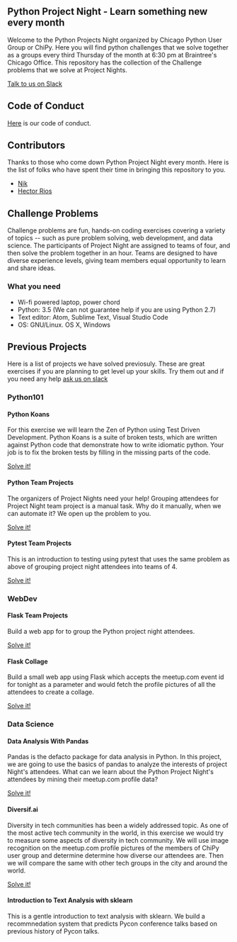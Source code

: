 ## Python Project Night - Learn something new every month

Welcome to the Python Projects Night organized by Chicago Python User Group or ChiPy. 
Here you will find python challenges that we solve together as a groups every third 
Thursday of the month at 6:30 pm at Braintree's Chicago Office. This repository has the
collection of the Challenge problems that we solve at Project Nights.  

[Talk to us on Slack](https://chipy.slack.com/messages/C4SRS5G3B/details/)

## Code of Conduct
[Here](http://www.chipy.org/pages/conduct/) is our code of conduct.


## Contributors
Thanks to those who come down Python Project Night every month. Here is the list of folks who have
spent their time in bringing this repository to you.
* [Nik](https://github.com/sharma7n)
* [Hector Rios](https://github.com/hectron)


## Challenge Problems
Challenge problems are fun, hands-on coding exercises covering a variety of topics -- such as pure problem solving, web development, and data science. The participants of Project Night are assigned to teams of four, and then solve the problem together in an hour. Teams are designed to have diverse experience levels, giving team members equal opportunity to learn and share ideas.


### What you need
* Wi-fi powered laptop, power chord
* Python: 3.5 (We can not guarantee help if you are using Python 2.7)
* Text editor: Atom, Sublime Text, Visual Studio Code
* OS: GNU/Linux. OS X, Windows


## Previous Projects
Here is a list of projects we have solved previosuly. These are great exercises
if you are planning to get level up your skills. Try them out and if you need any
help [ask us on slack](https://chipy.slack.com/messages/C4SRS5G3B/details/) 

### Python101
#### Python Koans
For this exercise we will learn the Zen of Python using Test Driven Development.
Python Koans is a suite of broken tests, which are written against Python code that 
demonstrate how to write idiomatic python.
Your job is to fix the broken tests by filling in the missing parts of the code.

[Solve it!](problems/py101/python_koans)


#### Python Team Projects
The organizers of Project Nights need your help! Grouping attendees for Project Night team project is a manual task. Why do it manually, when we can automate it? We open up the problem to you.

[Solve it!](problems/py101/python_team_project)


#### Pytest Team Projects
This is an introduction to testing using pytest that uses the same problem as above of grouping project night attendees into teams of 4.

[Solve it!](problems/py101/testing)


### WebDev
#### Flask Team Projects
Build a web app for to group the Python project night  attendees.

[Solve it!](problems/webdev/flask_team_project)


#### Flask Collage
Build a small web app using Flask which accepts the meetup.com event id for tonight
as a parameter and would fetch the profile pictures of all the attendees to create a
collage.

[Solve it!](problems/webdev/flask_collage)


### Data Science

#### Data Analysis With Pandas
Pandas is the defacto package for data analysis in Python. In this project, we are going to use the basics of pandas to analyze the interests of project Night's attendees. What can we learn about the Python Project Night's attendees by mining their meetup.com
profile data?

[Solve it!](problems/data_science/Analysis-Workshop.ipynb)


#### Diversif.ai
Diversity in tech communities has been a widely addressed topic. As one of the most active tech community in the world, in this exercise we would try to measure some aspects of diversity in tech community. We will use image recognition on the meetup.com profile pictures of the members of ChiPy user group and determine determine how diverse our attendees are. Then we will compare the same with other tech groups in the city and around the world.

[Solve it!](problems/data_science/diversif.ai.ipynb)

#### Introduction to Text Analysis with sklearn
This is a gentle introduction to text analysis with sklearn. We build a recommnedation system that predicts
Pycon conference talks based on previous history of Pycon talks. 

